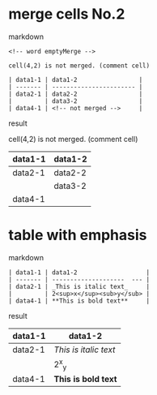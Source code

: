 <!-- word export demo-table-merge2.md-->
# merge cells No.2

markdown

```
<!-- word emptyMerge -->

cell(4,2) is not merged. (comment cell)

| data1-1 | data1-2                 |
| ------- | ----------------------- |
| data2-1 | data2-2                 |
|         | data3-2                 |
| data4-1 | <!-- not merged -->     |
```
result

<!-- word emptyMerge -->

cell(4,2) is not merged. (comment cell)

<!-- word param pptxSettings "C:\Users\maru\Desktop\github\markdown-docx\master-settings2.js" -->

| data1-1 | data1-2                 |
| ------- | ----------------------- |
| data2-1 | data2-2                 |
|         | data3-2                 |
| data4-1 | <!-- not merged -->     |

# table with emphasis

markdown

```
| data1-1 | data1-2                   |
| ------- | --------------------  --- |
| data2-1 | _This is italic text_     |
|         | 2<sup>x</sup><sub>y</sub> |
| data4-1 | **This is bold text**     |
```

result

| data1-1 | data1-2                   |
| ------- | ------------------------- |
| data2-1 | _This is italic text_     |
|         | 2<sup>x</sup><sub>y</sub> |
| data4-1 | **This is bold text**     |


